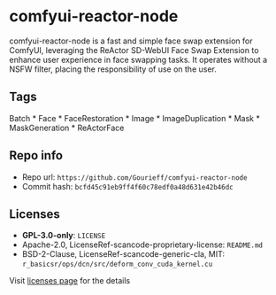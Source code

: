 # comfyui-reactor-node
comfyui-reactor-node is a fast and simple face swap extension for ComfyUI, leveraging the ReActor SD-WebUI Face Swap Extension to enhance user experience in face swapping tasks. It operates without a NSFW filter, placing the responsibility of use on the user.

## Tags
Batch * Face * FaceRestoration * Image * ImageDuplication * Mask * MaskGeneration * ReActorFace

## Repo info
- Repo url: `https://github.com/Gourieff/comfyui-reactor-node`
- Commit hash: `bcfd45c91eb9ff4f60c78edf0a48d631e42b46dc`

## Licenses
- **GPL-3.0-only**: `LICENSE`
- Apache-2.0, LicenseRef-scancode-proprietary-license: `README.md`
- BSD-2-Clause, LicenseRef-scancode-generic-cla, MIT: `r_basicsr/ops/dcn/src/deform_conv_cuda_kernel.cu`

Visit [licenses page](licenses.md) for the details
